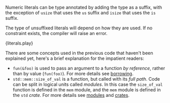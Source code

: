 Numeric literals can be type annotated by adding the type as a suffix, with the
exception of `usize` that uses the `us` suffix and `isize` that uses the `is`
suffix.

The type of unsuffixed literals will depend on how they are used. If no
constraint exists, the compiler will raise an error.

{literals.play}

There are some concepts used in the previous code that haven't been explained
yet, here's a brief explanation for the impatient readers:

* `fun(&foo)` is used to pass an argument to a function *by reference*, rather
  than by value (`fun(foo)`). For more details see [borrowing][borrow].
* `std::mem::size_of_val` is a function, but called with its *full path*. Code
  can be split in logical units called *modules*. In this case the
  `size_of_val` function is defined in the `mem` module, and the `mem` module
  is defined in the `std` *crate*. For more details see
  [modules][mod] and [crates][crate].

[borrow]: /borrow.html
[mod]: /mod.html
[crate]: /crates.html
